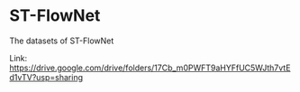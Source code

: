 # ST-FlowNet
The datasets of ST-FlowNet

Link: https://drive.google.com/drive/folders/17Cb_m0PWFT9aHYFfUC5WJth7vtEd1vTV?usp=sharing
